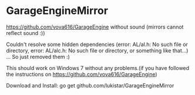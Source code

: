 GarageEngineMirror
==================

https://github.com/vova616/GarageEngine without sound (mirrors cannot reflect sound :))

Couldn't resolve some hidden dependencies (error: AL/al.h: No such file or directory, error: AL/alc.h: No such file or directory, or something like that...)
... So just removed them :)

This should work on Windows 7 without any problems.(if you have followed the instructions on https://github.com/vova616/GarageEngine)

Download and Install:
go get github.com/lukistar/GarageEngineMirror
